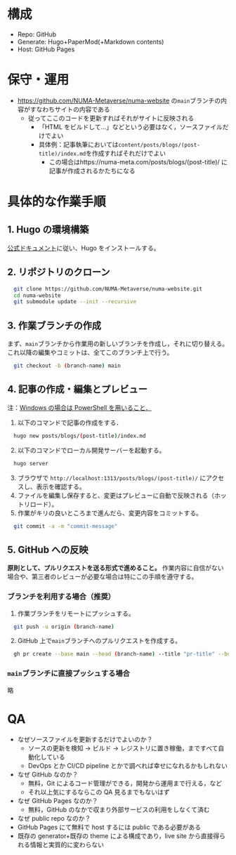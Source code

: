 # 構成

- Repo: GitHub
- Generate: Hugo+PaperMod(+Markdown contents)
- Host: GitHub Pages

# 保守・運用

- https://github.com/NUMA-Metaverse/numa-website の`main`ブランチの内容がすなわちサイトの内容である
  - 従ってここのコードを更新すればそれがサイトに反映される
    - 「HTML をビルドして...」などという必要はなく，ソースファイルだけでよい
    - 具体例：記事執筆においては`content/posts/blogs/(post-title)/index.md`を作成すればそれだけでよい
      - この場合はhttps://numa-meta.com/posts/blogs/(post-title)/ に記事が作成されるかたちになる

# 具体的な作業手順

## 1. Hugo の環境構築

[公式ドキュメント](https://gohugo.io/getting-started/installing/)に従い、Hugo をインストールする。

## 2. リポジトリのクローン

```bash
  git clone https://github.com/NUMA-Metaverse/numa-website.git
  cd numa-website
  git submodule update --init --recursive
```

## 3. 作業ブランチの作成

まず、`main`ブランチから作業用の新しいブランチを作成し，それに切り替える。これ以降の編集やコミットは、全てこのブランチ上で行う。

```bash
  git checkout -b (branch-name) main
```

## 4. 記事の作成・編集とプレビュー

注：[Windows の場合は PowerShell を用いること．](https://gohugo.io/getting-started/quick-start/#commands)

1. 以下のコマンドで記事の作成をする．

```bash
  hugo new posts/blogs/(post-title)/index.md
```

2.  以下のコマンドでローカル開発サーバーを起動する。

```bash
  hugo server
```

3.  ブラウザで `http://localhost:1313/posts/blogs/(post-title)/` にアクセスし、表示を確認する。
4.  ファイルを編集し保存すると、変更はプレビューに自動で反映される（ホットリロード）。
5.  作業がキリの良いところまで進んだら、変更内容をコミットする。

```bash
  git commit -a -m "commit-message"
```

## 5. GitHub への反映

**原則として、プルリクエストを送る形式で進めること。**
作業内容に自信がない場合や、第三者のレビューが必要な場合は特にこの手順を遵守する。

### ブランチを利用する場合（推奨）

1.  作業ブランチをリモートにプッシュする。

```bash
  git push -u origin (branch-name)
```

2.  GitHub 上で`main`ブランチへのプルリクエストを作成する。

```bash
  gh pr create --base main --head (branch-name) --title "pr-title" --body "description"
```

### `main`ブランチに直接プッシュする場合

略

# QA

- なぜソースファイルを更新するだけでよいのか？
  - ソースの更新を検知 → ビルド → レジストリに置き稼働，まですべて自動化している
  - DevOps とか CI/CD pipeline とかで調べれば幸せになれるかもしれない
- なぜ GitHub なのか？
  - 無料，Git によるコード管理ができる，開発から運用まで行える，など
  - それ以上気にするならこの QA 見るまでもないはず
- なぜ GitHub Pages なのか？
  - 無料，GitHub のなかで収まり外部サービスの利用をしなくて済む
- なぜ public repo なのか？
- GitHub Pages にて無料で host するには public である必要がある
- 既存の generator+既存の theme による構成であり，live site から直接得られる情報と実質的に変わらない
